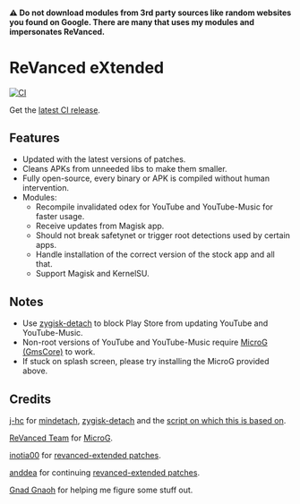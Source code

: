 #### ⚠️ Do not download modules from 3rd party sources like random websites you found on Google. There are many that uses my modules and impersonates ReVanced.

# ReVanced eXtended
[![CI](https://github.com/NoName-exe/revanced-extended/actions/workflows/ci.yml/badge.svg?event=schedule)](https://github.com/NoName-exe/revanced-extended/actions/workflows/ci.yml)

Get the [latest CI release](https://github.com/NoName-exe/revanced-extended/releases/latest).

## Features
 * Updated with the latest versions of patches.
 * Cleans APKs from unneeded libs to make them smaller.
 * Fully open-source, every binary or APK is compiled without human intervention.
 * Modules:
     * Recompile invalidated odex for YouTube and YouTube-Music for faster usage.
     * Receive updates from Magisk app.
     * Should not break safetynet or trigger root detections used by certain apps.
     * Handle installation of the correct version of the stock app and all that.
     * Support Magisk and KernelSU.

 ## Notes
* Use [zygisk-detach](https://github.com/j-hc/zygisk-detach) to block Play Store from updating YouTube and YouTube-Music.
* Non-root versions of YouTube and YouTube-Music require [MicroG (GmsCore)](https://github.com/ReVanced/GmsCore/releases) to work.
* If stuck on splash screen, please try installing the MicroG provided above.


## Credits
[j-hc](https://github.com/j-hc) for [mindetach](https://github.com/j-hc/mindetach-magisk), [zygisk-detach](https://github.com/j-hc/zygisk-detach) and the [script on which this is based on](https://github.com/j-hc/revanced-magisk-module).

[ReVanced Team](https://github.com/revanced) for [MicroG](https://github.com/ReVanced/GmsCore/releases).

[inotia00](https://github.com/inotia00) for [revanced-extended patches](https://github.com/inotia00/revanced-patches).

[anddea](https://github.com/anddea) for continuing [revanced-extended patches](https://github.com/anddea/revanced-patches).

[Gnad Gnaoh](https://github.com/gnadgnaoh) for helping me figure some stuff out.
